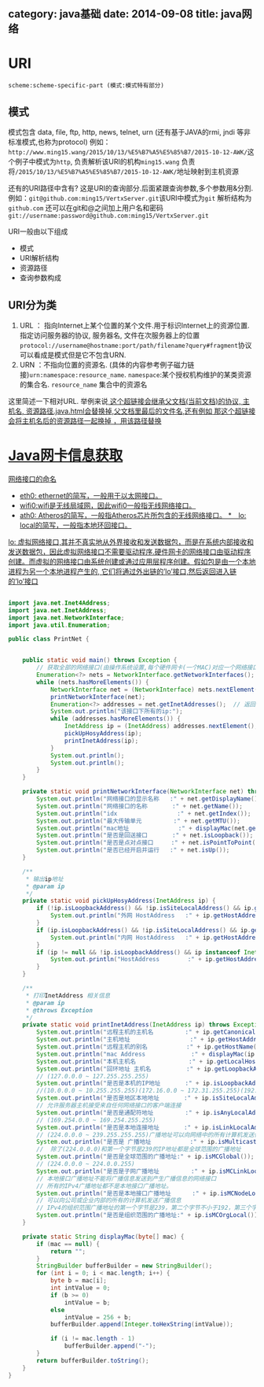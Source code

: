 category: java基础
date: 2014-09-08
title: java网络
---

# URI
```
scheme:scheme-specific-part (模式:模式特有部分)
```
## 模式
模式包含 data, file, ftp, http, news, telnet, urn (还有基于JAVA的rmi, jndi 等非标准模式,也称为protocol)
例如：`http://www.ming15.wang/2015/10/13/%E5%B7%A5%E5%85%B7/2015-10-12-AWK/`这个例子中模式为`http`, 负责解析该URI的机构`ming15.wang` 负责将`/2015/10/13/%E5%B7%A5%E5%85%B7/2015-10-12-AWK/`地址映射到主机资源

还有的URI路径中含有? 这是URI的查询部分.后面紧跟查询参数,多个参数用&分割. 例如：`git@github.com:ming15/VertxServer.git`该URI中模式为`git` 解析结构为`github.com` 还可以在git和@之间加上用户名和密码`git://username:password@github.com:ming15/VertxServer.git`

URI一般由以下组成
* 模式 
* URI解析结构 
* 资源路径 
* 查询参数构成


## URI分为类
1. URL ： 指向Internet上某个位置的某个文件.用于标识Internet上的资源位置. 指定访问服务器的协议, 服务器名, 文件在次服务器上的位置`protocol://username@hostname:port/path/filename?query#fragment`协议可以看成是模式但是它不包含URN.
2. URN ：不指向位置的资源名.  (具体的内容参考例子磁力链接)`urn:namespace:resource_name`. `namespace`:某个授权机构维护的某类资源的集合名.  `resource_name` 集合中的资源名


这里简述一下相对URL. 举例来说<a href="java.html"> 这个超链接会继承父文档(当前文档)的协议, 主机名, 资源路径.java.html会替换掉,父文档里最后的文件名,还有例如<a href="/demo/java.html"> 那这个超链接会将主机名后的资源路径一起换掉 ，用该路径替换

# Java网卡信息获取
网络接口的命名
* eth0: ethernet的简写，一般用于以太网接口。
* wifi0:wifi是无线局域网，因此wifi0一般指无线网络接口。
* ath0: Atheros的简写，一般指Atheros芯片所包含的无线网络接口。
*　lo: local的简写，一般指本地环回接口。

lo: 虚拟网络接口,其并不真实地从外界接收和发送数据包，而是在系统内部接收和发送数据包，因此虚拟网络接口不需要驱动程序.硬件网卡的网络接口由驱动程序创建。而虚拟的网络接口由系统创建或通过应用层程序创建。假如包是由一个本地进程为另一个本地进程产生的, 它们将通过外出链的’lo’接口,然后返回进入链的’lo’接口

```java

import java.net.Inet4Address;
import java.net.InetAddress;
import java.net.NetworkInterface;
import java.util.Enumeration;

public class PrintNet {


	public static void main() throws Exception {
		// 获取全部的网络接口(由操作系统设置,每个硬件网卡(一个MAC)对应一个网络接口)
		Enumeration<?> nets = NetworkInterface.getNetworkInterfaces();
		while (nets.hasMoreElements()) {
			NetworkInterface net = (NetworkInterface) nets.nextElement();
			printNetworkInterface(net);
			Enumeration<?> addresses = net.getInetAddresses();  // 返回该接口中所有绑定的ip
			System.out.println("该接口下所有的ip:");
			while (addresses.hasMoreElements()) {
				InetAddress ip = (InetAddress) addresses.nextElement();
                pickUpHosyAddress(ip);
				printInetAddress(ip);
			}
			System.out.println();
			System.out.println();
		}
	}

	private static void printNetworkInterface(NetworkInterface net) throws Exception{
		System.out.println("网络接口的显示名称   :" + net.getDisplayName());
		System.out.println("网络接口的名称       :" + net.getName());
		System.out.println("idx                	:" + net.getIndex());
		System.out.println("最大传输单元         :" + net.getMTU());
		System.out.println("mac地址              :" + displayMac(net.getHardwareAddress()));
		System.out.println("是否是回送接口       :" + net.isLoopback());
		System.out.println("是否是点对点接口     :" + net.isPointToPoint());
		System.out.println("是否已经开启并运行   :" + net.isUp());
	}

	/**
	 * 输出ip地址
	 * @param ip
	 */
	private static void pickUpHosyAddress(InetAddress ip) {
		if (!ip.isLoopbackAddress() && !ip.isSiteLocalAddress() && ip.getHostAddress().indexOf(":") == -1) {
			System.out.println("外网 HostAddress   :" + ip.getHostAddress());
		}
		if (ip.isLoopbackAddress() && !ip.isSiteLocalAddress() && ip.getHostAddress().indexOf(":") == -1) {
			System.out.println("内网 HostAddress   :" + ip.getHostAddress());
		}
		if (ip != null && !ip.isLoopbackAddress() && ip instanceof Inet4Address) {
			System.out.println("HostAddress        :" + ip.getHostAddress());
		}
	}

	/**
	 * 打印InetAddress 相关信息
	 * @param ip
	 * @throws Exception
	 */
	private static void printInetAddress(InetAddress ip) throws Exception{
		System.out.println("远程主机的主机名         :" + ip.getCanonicalHostName());
		System.out.println("主机地址                 :" + ip.getHostAddress());
		System.out.println("远程主机的别名           :" + ip.getHostName());
		System.out.println("mac Address             :" + displayMac(ip.getAddress()));
		System.out.println("本机主机名               :" + ip.getLocalHost().getHostName());
		System.out.println("回环地址 主机名          :" + ip.getLoopbackAddress().getHostName());
		// (127.0.0.0 ~ 127.255.255.255)
		System.out.println("是否是本机的IP地址       :" + ip.isLoopbackAddress());
		//(10.0.0.0 ~ 10.255.255.255)(172.16.0.0 ~ 172.31.255.255)(192.168.0.0 ~ 192.168.255.255)
		System.out.println("是否是地区本地地址       :" + ip.isSiteLocalAddress());
		// 允许服务器主机接受来自任何网络接口的客户端连接
		System.out.println("是否是通配符地址         :" + ip.isAnyLocalAddress());
		// (169.254.0.0 ~ 169.254.255.255)
		System.out.println("是否是本地连接地址       :" + ip.isLinkLocalAddress());
		// (224.0.0.0 ~ 239.255.255.255)广播地址可以向网络中的所有计算机发送信息
		System.out.println("是否是 广播地址           :" + ip.isMulticastAddress());
		//  除了(224.0.0.0)和第一个字节是239的IP地址都是全球范围的广播地址
		System.out.println("是否是全球范围的广播地址:" + ip.isMCGlobal());
		// (224.0.0.0 ~ 224.0.0.255)
		System.out.println("是否是子网广播地址         :" + ip.isMCLinkLocal());
		// 本地接口广播地址不能将广播信息发送到产生广播信息的网络接口
		// 所有的IPv4广播地址都不是本地接口广播地址。
		System.out.println("是否是本地接口广播地址      :" + ip.isMCNodeLocal());
		// 可以向公司或企业内部的所有的计算机发送广播信息
		// IPv4的组织范围广播地址的第一个字节是239，第二个字节不小于192，第三个字节不大于195
		System.out.println("是否是组织范围的广播地址:" + ip.isMCOrgLocal());
	}

	private static String displayMac(byte[] mac) {
		if (mac == null) {
			return "";
		}
		StringBuilder bufferBuilder = new StringBuilder();
		for (int i = 0; i < mac.length; i++) {
			byte b = mac[i];
			int intValue = 0;
			if (b >= 0)
				intValue = b;
			else
				intValue = 256 + b;
			bufferBuilder.append(Integer.toHexString(intValue));

			if (i != mac.length - 1)
				bufferBuilder.append("-");
		}
		return bufferBuilder.toString();
	}
}

```